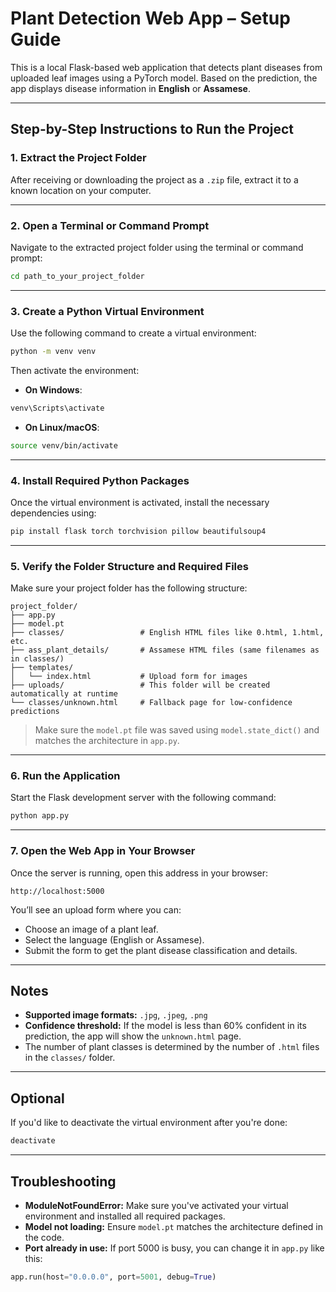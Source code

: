 # Plant Detection Web App – Setup Guide

This is a local Flask-based web application that detects plant diseases from uploaded leaf images using a PyTorch model. Based on the prediction, the app displays disease information in **English** or **Assamese**.

---

## Step-by-Step Instructions to Run the Project

### 1. Extract the Project Folder

After receiving or downloading the project as a `.zip` file, extract it to a known location on your computer.

---

### 2. Open a Terminal or Command Prompt

Navigate to the extracted project folder using the terminal or command prompt:

```bash
cd path_to_your_project_folder
```

---

### 3. Create a Python Virtual Environment

Use the following command to create a virtual environment:

```bash
python -m venv venv
```

Then activate the environment:

- **On Windows**:

```bash
venv\Scripts\activate
```

- **On Linux/macOS**:

```bash
source venv/bin/activate
```

---

### 4. Install Required Python Packages

Once the virtual environment is activated, install the necessary dependencies using:

```bash
pip install flask torch torchvision pillow beautifulsoup4
```

---

### 5. Verify the Folder Structure and Required Files

Make sure your project folder has the following structure:

```
project_folder/
├── app.py
├── model.pt
├── classes/                 # English HTML files like 0.html, 1.html, etc.
├── ass_plant_details/       # Assamese HTML files (same filenames as in classes/)
├── templates/
│   └── index.html           # Upload form for images
├── uploads/                 # This folder will be created automatically at runtime
└── classes/unknown.html     # Fallback page for low-confidence predictions
```

> Make sure the `model.pt` file was saved using `model.state_dict()` and matches the architecture in `app.py`.

---

### 6. Run the Application

Start the Flask development server with the following command:

```bash
python app.py
```

---

### 7. Open the Web App in Your Browser

Once the server is running, open this address in your browser:

```
http://localhost:5000
```

You’ll see an upload form where you can:

- Choose an image of a plant leaf.
- Select the language (English or Assamese).
- Submit the form to get the plant disease classification and details.

---

## Notes

- **Supported image formats:** `.jpg`, `.jpeg`, `.png`
- **Confidence threshold:** If the model is less than 60% confident in its prediction, the app will show the `unknown.html` page.
- The number of plant classes is determined by the number of `.html` files in the `classes/` folder.

---

## Optional

If you'd like to deactivate the virtual environment after you're done:

```bash
deactivate
```

---

## Troubleshooting

- **ModuleNotFoundError:** Make sure you've activated your virtual environment and installed all required packages.
- **Model not loading:** Ensure `model.pt` matches the architecture defined in the code.
- **Port already in use:** If port 5000 is busy, you can change it in `app.py` like this:

```python
app.run(host="0.0.0.0", port=5001, debug=True)
```
